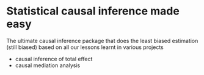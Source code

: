 # Statistical causal inference made easy

The ultimate causal inference package that does the least biased estimation (still biased) based on all our lessons learnt in various projects
* causal inference of total effect
* causal mediation analysis
